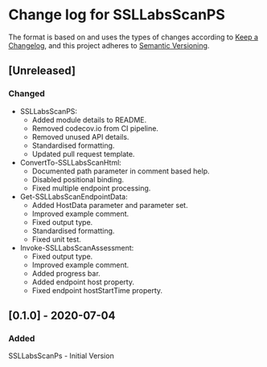 # Change log for SSLLabsScanPS

The format is based on and uses the types of changes according to [Keep a Changelog](https://keepachangelog.com/en/1.0.0/),
and this project adheres to [Semantic Versioning](https://semver.org/spec/v2.0.0.html).

## [Unreleased]

### Changed

- SSLLabsScanPS:
  - Added module details to README.
  - Removed codecov.io from CI pipeline.
  - Removed unused API details.
  - Standardised formatting.
  - Updated pull request template.
- ConvertTo-SSLLabsScanHtml:
  - Documented path parameter in comment based help.
  - Disabled positional binding.
  - Fixed multiple endpoint processing.
- Get-SSLLabsScanEndpointData:
  - Added HostData parameter and parameter set.
  - Improved example comment.
  - Fixed output type.
  - Standardised formatting.
  - Fixed unit test.
- Invoke-SSLLabsScanAssessment:
  - Fixed output type.
  - Improved example comment.
  - Added progress bar.
  - Added endpoint host property.
  - Fixed endpoint hostStartTime property.

## [0.1.0] - 2020-07-04

### Added

SSLLabsScanPs - Initial Version
